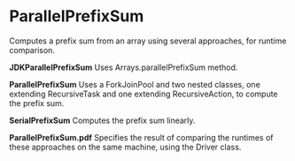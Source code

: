 # ParallelPrefixSum
Computes a prefix sum from an array using several approaches, for runtime comparison.

**JDKParallelPrefixSum**
Uses Arrays.parallelPrefixSum method.

**ParallelPrefixSum**
Uses a ForkJoinPool and two nested classes, one extending RecursiveTask and one extending RecursiveAction, to compute the prefix sum. 

**SerialPrefixSum**
Computes the prefix sum linearly.

**ParallelPrefixSum.pdf**
Specifies the result of comparing the runtimes of these approaches on the same machine, using the Driver class.
